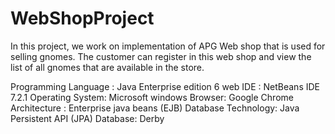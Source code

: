 # WebShopProject
In this project, we work on implementation of APG Web shop that is used for selling gnomes. The customer can register in this web shop and view the list of all gnomes that are available in the store.

Programming Language : Java Enterprise edition 6 web
IDE : NetBeans IDE 7.2.1
Operating System: Microsoft windows
Browser: Google Chrome
Architecture : Enterprise java beans (EJB)
Database Technology: Java Persistent API (JPA)
Database: Derby
